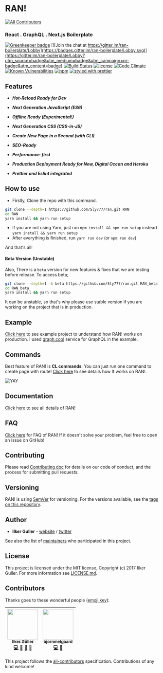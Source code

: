 # RAN!
[![All Contributors](https://img.shields.io/badge/all_contributors-2-orange.svg?style=flat-square)](#contributors)
### React . GraphQL . Next.js Boilerplate

[![Greenkeeper badge](https://badges.greenkeeper.io/Sly777/ran.svg)](https://greenkeeper.io/) [![Join the chat at https://gitter.im/ran-boilerplate/Lobby](https://badges.gitter.im/ran-boilerplate/Lobby.svg)](https://gitter.im/ran-boilerplate/Lobby?utm_source=badge&utm_medium=badge&utm_campaign=pr-badge&utm_content=badge) [![Build Status](https://travis-ci.org/Sly777/ran.svg?branch=master)](https://travis-ci.org/Sly777/ran) [![license](https://img.shields.io/github/license/sly777/ran.svg)]() [![Code Climate](https://codeclimate.com/github/Sly777/ran/badges/gpa.svg)](https://codeclimate.com/github/Sly777/ran) [![Known Vulnerabilities](https://snyk.io/test/github/sly777/ran/badge.svg)](https://snyk.io/test/github/sly777/ran) [![npm](https://img.shields.io/npm/v/ran-boilerplate.svg)](https://www.npmjs.com/package/ran-boilerplate) [![styled with prettier](https://img.shields.io/badge/styled_with-prettier-ff69b4.svg)](https://github.com/prettier/prettier)

## Features

- ***Hot-Reload Ready for Dev***

- ***Next Generation JavaScript (ES6)***

- ***Offline Ready (Experimental!)***

- ***Next Generation CSS (CSS-in-JS)***

- ***Create New Page in a Second (with CLI)***

- ***SEO-Ready***

- ***Performance-first***

- ***Production Deployment Ready for Now, Digital Ocean and Heroku***

- ***Prettier and Eslint integrated***

## How to use

- Firstly, Clone the repo with this command.

```bash
git clone --depth=1 https://github.com/Sly777/ran.git RAN
cd RAN
yarn install && yarn run setup
```

- If you are not using Yarn, just run ```npm install && npm run setup``` instead ```yarn install && yarn run setup``` 
- After everything is finished, run ```yarn run dev``` (or ```npm run dev```)

And that's all!

#### Beta Version (Unstable)

Also, There is a ```beta``` version for new features & fixes that we are testing before release. To access beta;

```bash
git clone --depth=1 -b beta https://github.com/Sly777/ran.git RAN_beta
cd RAN_beta
yarn install && yarn run setup
```

It can be unstable, so that's why please use stable version if you are working on the project that is in production.

## Example

[Click here](https://ran-boilerplate.herokuapp.com/) to see example project to understand how RAN! works on production. I used [graph.cool](https://graph.cool/) service for GraphQL in the example.

## Commands

Best feature of RAN! is **CL commands**. You can just run one command to create page with route! [Click here](docs/Commands.md) to see details how It works on RAN!.

![YAY](https://media.giphy.com/media/l0Iy6nmyS5p7hIAso/giphy.gif)

## Documentation

[Click here](docs) to see all details of RAN!

## FAQ

[Click here](docs/FAQ.md) for FAQ of RAN! If it doesn't solve your problem, feel free to open an issue on GitHub!

## Contributing

Please read [Contributing doc](docs/Contributing.md) for details on our code of conduct, and the process for submitting pull requests.

## Versioning

RAN! is using [SemVer](http://semver.org/) for versioning. For the versions available, see the [tags on this repository](https://github.com/Sly777/ran/tags).

## Author

* **Ilker Guller** - [website](http://ilkerguller.com) / [twitter](https://twitter.com/the_bluescreen)

See also the list of [maintainers](MAINTAINERS.md) who participated in this project.

## License

This project is licensed under the MIT license, Copyright (c) 2017 Ilker Guller. For more information see [LICENSE.md](LICENSE.md).

## Contributors

Thanks goes to these wonderful people ([emoji key](https://github.com/kentcdodds/all-contributors#emoji-key)):

<!-- ALL-CONTRIBUTORS-LIST:START - Do not remove or modify this section -->
| [<img src="https://avatars0.githubusercontent.com/u/694940?v=4" width="100px;"/><br /><sub>Ilker Güller</sub>](http://ilkerguller.com)<br />[💻](https://github.com/sly777/ran/commits?author=Sly777 "Code") [📖](https://github.com/sly777/ran/commits?author=Sly777 "Documentation") [👀](#review-Sly777 "Reviewed Pull Requests") [📢](#talk-Sly777 "Talks") | [<img src="https://avatars2.githubusercontent.com/u/7573215?v=4" width="100px;"/><br /><sub>bjornmelgaard</sub>](https://bitbucket.org/melgaardbjorn)<br />[💻](https://github.com/sly777/ran/commits?author=BjornMelgaard "Code") [💬](#question-BjornMelgaard "Answering Questions") |
| :---: | :---: |
<!-- ALL-CONTRIBUTORS-LIST:END -->

This project follows the [all-contributors](https://github.com/kentcdodds/all-contributors) specification. Contributions of any kind welcome!